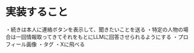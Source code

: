 # 実装すること

・続きは本人に連絡ボタンを表示して、聞きたいことを送る
・特定の人物の場合は一回情報取ってきてそれをもとにLLMに回答させられるようにする
・プロフィール画像
・タグ
・Xに飛べる